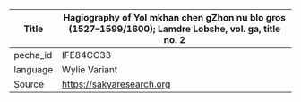 |Title | Hagiography of Yol mkhan chen gZhon nu blo gros (1527–1599/1600); Lamdre Lobshe, vol. ga, title no. 2 
| --- | --- 
|pecha_id | IFE84CC33
|language | Wylie Variant
|Source | https://sakyaresearch.org